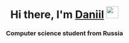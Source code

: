 <h1 align="center">Hi there, I'm <a href="https://github.com/Ruv1c0n" target="_blank">Daniil</a> 
<img src="https://github.com/blackcater/blackcater/raw/main/images/Hi.gif" height="32"/></h1>
<h3 align="center">Computer science student from Russia</h3>
